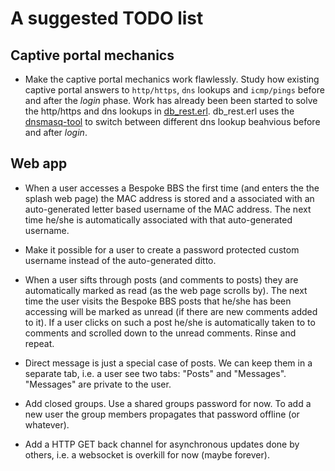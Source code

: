 # A suggested TODO list

## Captive portal mechanics

* Make the captive portal mechanics work flawlessly. Study how existing captive portal answers to `http/https`, `dns` lookups and `icmp/pings` before and after the *login* phase. Work has already been been started to solve the http/https and dns lookups in [db_rest.erl](db/src/db_rest.erl). db_rest.erl uses the [dnsmasq-tool](main/bin/dbsmasq-tool) to switch between different dns lookup beahvious before and after *login*.

## Web app

* When a user accesses a Bespoke BBS the first time (and enters the the splash web page) the MAC address is stored and a associated with an auto-generated letter based username of the MAC address. The next time he/she is automatically associated with that auto-generated username.

* Make it possible for a user to create a password protected custom username instead of the auto-generated ditto.

* When a user sifts through posts (and comments to posts) they are automatically marked as read (as the web page scrolls by). The next time the user visits the Bespoke BBS posts that he/she has been accessing will be marked as unread (if there are new comments added to it). If a user clicks on such a post he/she is automatically taken to to comments and scrolled down to the unread comments. Rinse and repeat.

* Direct message is just a special case of posts. We can keep them in a separate tab, i.e. a user see two tabs: "Posts" and "Messages". "Messages" are private to the user.

* Add closed groups. Use a shared groups password for now. To add a new user the group members propagates that password offline (or whatever).

* Add a HTTP GET back channel for asynchronous updates done by others, i.e. a websocket is overkill for now (maybe forever).
